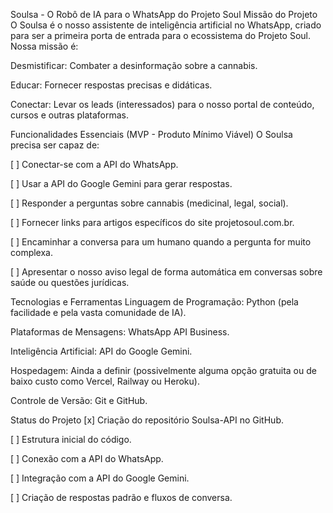 Soulsa - O Robô de IA para o WhatsApp do Projeto Soul
Missão do Projeto
O Soulsa é o nosso assistente de inteligência artificial no WhatsApp, criado para ser a primeira porta de entrada para o ecossistema do Projeto Soul. Nossa missão é:

Desmistificar: Combater a desinformação sobre a cannabis.

Educar: Fornecer respostas precisas e didáticas.

Conectar: Levar os leads (interessados) para o nosso portal de conteúdo, cursos e outras plataformas.

Funcionalidades Essenciais (MVP - Produto Mínimo Viável)
O Soulsa precisa ser capaz de:

[ ] Conectar-se com a API do WhatsApp.

[ ] Usar a API do Google Gemini para gerar respostas.

[ ] Responder a perguntas sobre cannabis (medicinal, legal, social).

[ ] Fornecer links para artigos específicos do site projetosoul.com.br.

[ ] Encaminhar a conversa para um humano quando a pergunta for muito complexa.

[ ] Apresentar o nosso aviso legal de forma automática em conversas sobre saúde ou questões jurídicas.

Tecnologias e Ferramentas
Linguagem de Programação: Python (pela facilidade e pela vasta comunidade de IA).

Plataformas de Mensagens: WhatsApp API Business.

Inteligência Artificial: API do Google Gemini.

Hospedagem: Ainda a definir (possivelmente alguma opção gratuita ou de baixo custo como Vercel, Railway ou Heroku).

Controle de Versão: Git e GitHub.

Status do Projeto
[x] Criação do repositório Soulsa-API no GitHub.

[ ] Estrutura inicial do código.

[ ] Conexão com a API do WhatsApp.

[ ] Integração com a API do Google Gemini.

[ ] Criação de respostas padrão e fluxos de conversa.
